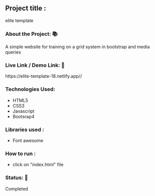 <h2>Project title :</h2>
<p>elite template</p>
<h3>About the Project: 📚</h3>
<p>A simple website for training on a grid system in bootstrap  and media queries</p>
<h3>Live Link / Demo Link: 🔗</h3>
<p>https://elite-template-18.netlify.app//</p>
<h3>Technologies Used: </h3>
<ul>
<li>HTML5</li>
<li>CSS3</li>
<li>Javascript</li>
<li>Bootsrap4</li>
</ul>
<h3>Libraries used :</h3>
<ul>
<li>Font awesome </li>
</ul>

<h3>How to run :</h3>
<ul>
<li>click on "index.html" file </li>
</ul>
<h3>Status: 📶</h3>
<p>Completed</p>

